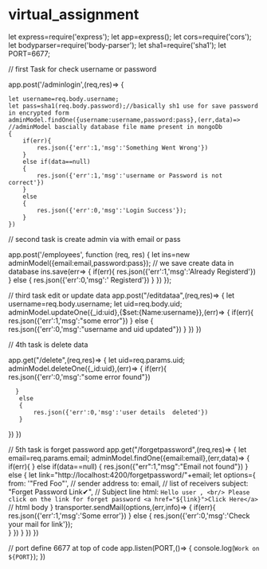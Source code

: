 # virtual_assignment
let express=require('express');
let app=express();
let cors=require('cors');
let bodyparser=require('body-parser');
let sha1=require('sha1');
let PORT=6677;

// first Task for check username or password

app.post('/adminlogin',(req,res)=>
{
    
    let username=req.body.username;
    let pass=sha1(req.body.password);//basically sh1 use for save password in encrypted form
    adminModel.findOne({username:username,password:pass},(err,data)=>   //adminModel bascially database file mame present in mongoDb
    {
        if(err){
            res.json({'err':1,'msg':'Something Went Wrong'})
        }
        else if(data==null)
        {
            res.json({'err':1,'msg':'username or Password is not correct'})
        }
        else 
        {
            res.json({'err':0,'msg':'Login Success'});
        }
    })


// second task is create admin via with email or pass

app.post('/employees', function (req, res) {
  let ins=new adminModel({email:email,password:pass}); // we save create data in database
  ins.save(err=>
    {
        if(err){
             res.json({'err':1,'msg':'Already Registerd'})
        }
      else 
        {
            res.json({'err':0,'msg':' Registerd'})
        }
   })
});

// third task edit or update data
app.post("/editdataa",(req,res)=>
{
    let username=req.body.username;
    let uid=req.body.uid;
   adminModel.updateOne({_id:uid},{$set:{Name:username}},(err)=>
    {
        if(err){
             res.json({'err':1,'msg':"some error"})
       }
        else 
        {
            res.json({'err':0,'msg':"username and uid updated"})
        }
    })
})

// 4th task is delete data

app.get("/delete",(req,res)=>
{
   let uid=req.params.uid;
  adminModel.deleteOne({_id:uid},(err)=>
   {
       if(err){
           res.json({'err':0,'msg':"some error found"})

      }
       else 
       {
           res.json({'err':0,'msg':'user details  deleted'})
       }
   })
})

// 5th task is forget password 
app.get("/forgetpassword",(req,res)=>
{
    let email=req.params.email;
    adminModel.findOne({email:email},(err,data)=>
    {
        if(err){
}
        else if(data==null)
        {
            res.json({"err":1,"msg":"Email not found"})
        }
        else 
        {
            let link="http://localhost:4200/forgetpassword/"+email;
            let options={
                from: '"Fred Foo"', // sender address
                to: email, // list of receivers
               subject: "Forget Password Link✔", // Subject line
               html: `Hello user , <br/>
                 Please click on the link for forget password <a href="${link}">Click Here</a>` // html body
                 }
                transporter.sendMail(options,(err,info)=>
                {
                    if(err){
                res.json({'err':1,'msg':'Some error'})
                    }
                    else 
                    {
                        res.json({'err':0,'msg':'Check your mail for link'});  
                    }
                }) 
        }
    })
})



// port define 6677 at top of code
app.listen(PORT,()=>
{
    console.log(`Work on ${PORT}`);
})

